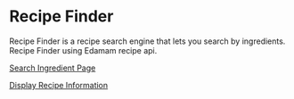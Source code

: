 # Recipe Finder
Recipe Finder is a recipe search engine that lets you search by ingredients. Recipe Finder using Edamam recipe api.

[Search Ingredient Page](https://www.dropbox.com/s/xw10tspnss3sank/ScreenShot1.png?dl=0)

[Display Recipe Information](https://www.dropbox.com/s/etbydoezyi5w0y4/RecipeDetail%20Poup.png?dl=0)